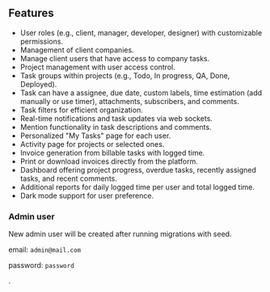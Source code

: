 


## Features

- User roles (e.g., client, manager, developer, designer) with customizable permissions.
- Management of client companies.
- Manage client users that have access to company tasks.
- Project management with user access control.
- Task groups within projects (e.g., Todo, In progress, QA, Done, Deployed).
- Task can have a assignee, due date, custom labels, time estimation (add manually or use timer), attachments, subscribers, and comments.
- Task filters for efficient organization.
- Real-time notifications and task updates via web sockets.
- Mention functionality in task descriptions and comments.
- Personalized "My Tasks" page for each user.
- Activity page for projects or selected ones.
- Invoice generation from billable tasks with logged time.
- Print or download invoices directly from the platform.
- Dashboard offering project progress, overdue tasks, recently assigned tasks, and recent comments.
- Additional reports for daily logged time per user and total logged time.
- Dark mode support for user preference.

### Admin user

New admin user will be created after running migrations with seed.

email: `admin@mail.com`

password: `password`

.

